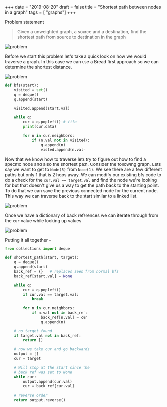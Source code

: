 +++
date = "2019-08-20"
draft = false 
title = "Shortest path between nodes in a graph"
tags = [ "graphs"]
+++

Problem statement

> Given a unweighted graph, a source and a destination, find the shortest path from source to destination in the graph

![problem](/images/p14/problem.png)

Before we start this problem let's take a quick look on how we would traverse a graph. In this case we can use a Bread first approach so we can determine the shortest distance. 

![problem](/images/p14/bfs.png)

```python
def bfs(start):
    visited = set()
    q = deque()
    q.append(start)

    visited.append(start.val)

    while q:
        cur = q.popleft() # fifo
        print(cur.data)

        for n in cur.neighbors:
            if (n.val not in visited):
                q.append(n)
                visted.append(n.val)
```

Now that we know how to traverse lets try to figure out how to find a specific node and also the shortest path. Consider the following graph. Lets say we want to get to `Node(5)` from `Node(1)`. We see there are a few different paths but only 1 that is 2 hops away. We can modify our existing bfs code to do a check for the `cur.val == target.val` and find the node we're looking for but that doesn't give us a way to get the path back to the starting point. To do that we can save the previous connected node for the current node. This way we can traverse back to the start similar to a linked list.

![problem](/images/p14/bfs_target.png)

Once we have a dictionary of back references we can iterate through from the `cur` value while looking up values

![problem](/images/p14/back.png)

Putting it all together - 

```python
from collections import deque

def shortest_path(start, target):
    q = deque()
    q.append(start)
    back_ref = {}   # replaces seen from normal bfs
    back_ref[start.val] = None

    while q:
        cur = q.popleft()
        if cur.val == target.val:
            break

        for n in cur.neighbors:
            if n.val not in back_ref:
                back_ref[n.val] = cur
                q.append(n)
    
    # no target found
    if target.val not in back_ref:
        return []

    # now we take cur and go backwards
    output = []
    cur = target

    # Will stop at the start since the 
    # back ref was set to None
    while cur:
        output.append(cur.val)
        cur = back_ref[cur.val]
    
    # reverse order
    return output.reverse()
```
